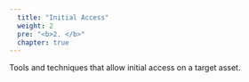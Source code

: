 ```yaml
---
  title: "Initial Access"
  weight: 2
  pre: "<b>2. </b>"
  chapter: true
---
```

Tools and techniques that allow initial access on a target asset.
